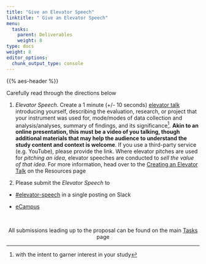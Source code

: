 ```yaml
---
title: "Give an Elevator Speech"
linktitle: " Give an Elevator Speech"
menu:
  tasks:
    parent: Deliverables
    weight: 8
type: docs
weight: 8
editor_options: 
  chunk_output_type: console
---
```


{{% aes-header %}}

<style>
.article-style img, 
.article-style video {
  margin-left: 0;
  margin-right: auto;
  margin-top: 0rem;
  margin-bottom: 1rem;
  vertical-align: text-top;
  padding: 0;
  bottom: 0px;
  display: inline;
}
</style>

Carefully read through the directions below

1.  *Elevator Speech*. Create a 1 minute (+/- 10 seconds) <a href="https://uclalibrary.github.io/research-tips/deconstructing-the-elevator-speech/" target="_blank">elevator talk</a> introducing yourself, describing the evaluation, research, or project that your instrument was used for, mode/modes of data collection and analysis/analyses, summary of findings, and its significance[^1]. **Akin to an online presentation, this must be a video of you talking, though additional materials that may help the audience to understand the study content and context is welcome**. If you use a third-party service (e.g. YouTube), please provide the link. Where elevator pitches are used for *pitching an idea*, elevator speeches are conducted to *sell the value of that idea*. For more information, head over to the [Creating an Elevator Talk](/resources/elevatortalk/) on the Resources page

2.  Please submit the *Elevator Speech* to

- <a href="%22https://edp619fall2022.slack.com/archives/C04DCC04316%22" target="_blank">#elevator-speech</a> in a single posting on Slack

- [eCampus](%22https://ecampus.wvu.edu%22)

<br />

<center>
<p id="rounded_corners">
All submissions leading up to the proposal can be found on the main <a href="/tasks/#proposal">Tasks</a> page
<p>
</center>

[^1]: with the intent to garner interest in your study
